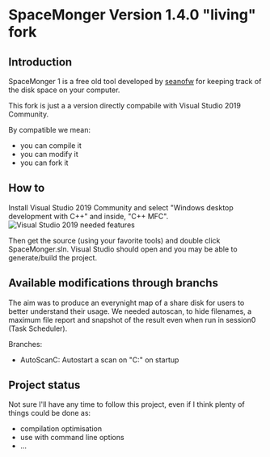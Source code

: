 # SpaceMonger Version 1.4.0 "living" fork

## Introduction

SpaceMonger 1 is a free old tool developed by [seanofw](https://github.com/seanofw) for keeping track of the disk space on your computer.

This fork is just a a version directly compabile with Visual Studio 2019 Community.

By compatible we mean:
* you can compile it
* you can modify it
* you can fork it

## How to

Install Visual Studio 2019 Community and select "Windows desktop development with C++" and inside, "C++ MFC".
![Visual Studio 2019 needed features](VS2019ModifyScreen.png?raw=true "Visual Studio 2019 needed features")

Then get the source (using your favorite tools) and double click SpaceMonger.sln. Visual Studio should open and you may be able to generate/build the project.

## Available modifications through branchs

The aim was to produce an everynight map of a share disk for users to better understand their usage. We needed autoscan, to hide filenames, a maximum file report and snapshot of the result even when run in session0 (Task Scheduler).

Branches:
* AutoScanC: Autostart a scan on "C:" on startup

## Project status

Not sure I'll have any time to follow this project, even if I think plenty of things could be done as:
* compilation optimisation
* use with command line options
* ...
